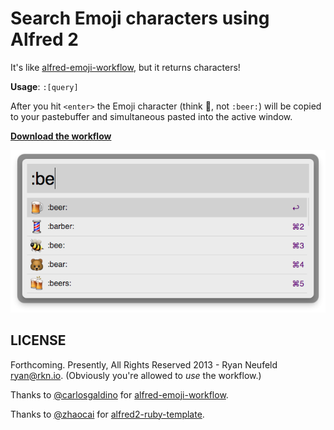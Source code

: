 # Search Emoji characters using Alfred 2

It's like
[alfred-emoji-workflow](https://github.com/carlosgaldino/alfred-emoji-workflow),
but it returns characters!

**Usage**: `:[query]`

After you hit `<enter>` the Emoji character (think :beer:, not `:beer:`) will be copied to
your pastebuffer and simultaneous pasted into the active window.

**[Download the workflow](https://s3.amazonaws.com/rknio-hosting/emoji-characters.alfredworkflow)**

![Beer!](screenshots/beer.png)

## LICENSE

Forthcoming. Presently, All Rights Reserved 2013 - Ryan Neufeld <ryan@rkn.io>. (Obviously you're allowed to *use* the workflow.)

Thanks to [@carlosgaldino](https://github.com/carlosgaldino) for [alfred-emoji-workflow](https://github.com/carlosgaldino/alfred-emoji-workflow).

Thanks to [@zhaocai](https://github.com/zhaocai) for [alfred2-ruby-template](https://github.com/zhaocai/alfred2-ruby-template).

